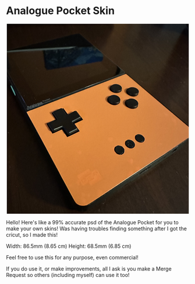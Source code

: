 # Analogue Pocket Skin

<img src="preview.jpg" alt="Preview" width="500" style="display:block; margin:auto; margin-bottom:15px" />

Hello! Here's like a 99% accurate psd of the Analogue Pocket for you to 
make your own skins! Was having troubles finding something after I got the 
cricut, so I made this!

Width: 86.5mm (8.65 cm)
Height: 68.5mm (6.85 cm)

Feel free to use this for any purpose, even commercial!

If you do use it, or make improvements, all I ask is you make a Merge 
Request so others (including myself) can use it too!
